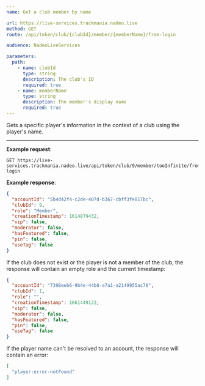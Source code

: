```yaml
---
name: Get a club member by name

url: https://live-services.trackmania.nadeo.live
method: GET
route: /api/token/club/{clubId}/member/{memberName}/from-login

audience: NadeoLiveServices

parameters:
  path:
    - name: clubId
      type: string
      description: The club's ID
      required: true
    - name: memberName
      type: string
      description: The member's display name
      required: true
---
```


Gets a specific player's information in the context of a club using the player's name.

---

**Example request**:
```plain
GET https://live-services.trackmania.nadeo.live/api/token/club/9/member/tooInfinite/from-login
```

**Example response**:
```json
{
  "accountId": "5b4d42f4-c2de-407d-b367-cbff3fe817bc",
  "clubId": 9,
  "role": "Member",
  "creationTimestamp": 1614879432,
  "vip": false,
  "moderator": false,
  "hasFeatured": false,
  "pin": false,
  "useTag": false
}
```

If the club does not exist or the player is not a member of the club, the response will contain an empty role and the current timestamp:

```json
{
  "accountId": "7398eeb6-9b4e-44b8-a7a1-a2149955ac70",
  "clubId": 1,
  "role": "",
  "creationTimestamp": 1661449122,
  "vip": false,
  "moderator": false,
  "hasFeatured": false,
  "pin": false,
  "useTag": false
}
```

If the player name can't be resolved to an account, the response will contain an error:

```json
[
  "player:error-notFound"
]
```
